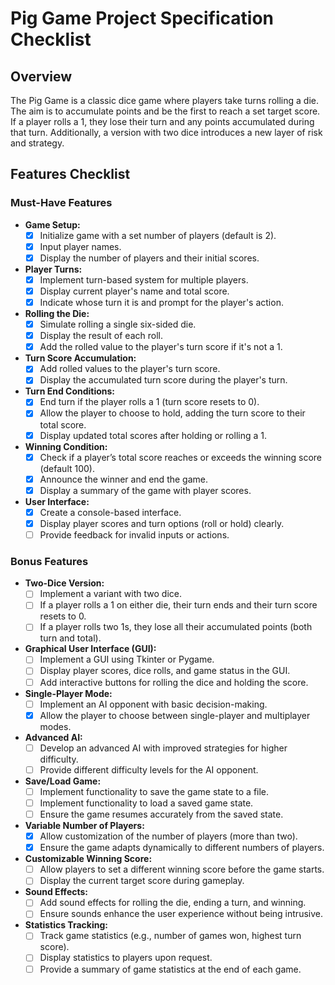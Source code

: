# Pig Game Project Specification Checklist

## Overview
The Pig Game is a classic dice game where players take turns rolling a die. The aim is to accumulate points and be the first to reach a set target score. If a player rolls a 1, they lose their turn and any points accumulated during that turn. Additionally, a version with two dice introduces a new layer of risk and strategy.

## Features Checklist

### Must-Have Features
- **Game Setup:**
  - [x] Initialize game with a set number of players (default is 2).
  - [x] Input player names.
  - [x] Display the number of players and their initial scores.

- **Player Turns:**
  - [x] Implement turn-based system for multiple players.
  - [x] Display current player's name and total score.
  - [x] Indicate whose turn it is and prompt for the player's action.

- **Rolling the Die:**
  - [x] Simulate rolling a single six-sided die.
  - [x] Display the result of each roll.
  - [x] Add the rolled value to the player's turn score if it's not a 1.

- **Turn Score Accumulation:**
  - [x] Add rolled values to the player's turn score.
  - [x] Display the accumulated turn score during the player's turn.

- **Turn End Conditions:**
  - [x] End turn if the player rolls a 1 (turn score resets to 0).
  - [x] Allow the player to choose to hold, adding the turn score to their total score.
  - [x] Display updated total scores after holding or rolling a 1.

- **Winning Condition:**
  - [x] Check if a player’s total score reaches or exceeds the winning score (default 100).
  - [x] Announce the winner and end the game.
  - [x] Display a summary of the game with player scores.

- **User Interface:**
  - [x] Create a console-based interface.
  - [x] Display player scores and turn options (roll or hold) clearly.
  - [ ] Provide feedback for invalid inputs or actions.

### Bonus Features
- **Two-Dice Version:**
  - [ ] Implement a variant with two dice.
  - [ ] If a player rolls a 1 on either die, their turn ends and their turn score resets to 0.
  - [ ] If a player rolls two 1s, they lose all their accumulated points (both turn and total).

- **Graphical User Interface (GUI):**
  - [ ] Implement a GUI using Tkinter or Pygame.
  - [ ] Display player scores, dice rolls, and game status in the GUI.
  - [ ] Add interactive buttons for rolling the dice and holding the score.

- **Single-Player Mode:**
  - [ ] Implement an AI opponent with basic decision-making.
  - [x] Allow the player to choose between single-player and multiplayer modes.

- **Advanced AI:**
  - [ ] Develop an advanced AI with improved strategies for higher difficulty.
  - [ ] Provide different difficulty levels for the AI opponent.

- **Save/Load Game:**
  - [ ] Implement functionality to save the game state to a file.
  - [ ] Implement functionality to load a saved game state.
  - [ ] Ensure the game resumes accurately from the saved state.

- **Variable Number of Players:**
  - [x] Allow customization of the number of players (more than two).
  - [x] Ensure the game adapts dynamically to different numbers of players.

- **Customizable Winning Score:**
  - [ ] Allow players to set a different winning score before the game starts.
  - [ ] Display the current target score during gameplay.

- **Sound Effects:**
  - [ ] Add sound effects for rolling the die, ending a turn, and winning.
  - [ ] Ensure sounds enhance the user experience without being intrusive.

- **Statistics Tracking:**
  - [ ] Track game statistics (e.g., number of games won, highest turn score).
  - [ ] Display statistics to players upon request.
  - [ ] Provide a summary of game statistics at the end of each game.

